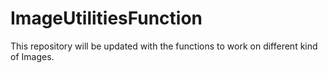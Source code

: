 # ImageUtilitiesFunction
This repository will be updated with the functions to work on different kind of Images. 
